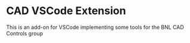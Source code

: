 # CAD VSCode Extension
This is an add-on for VSCode implementing some tools for the BNL CAD Controls group
